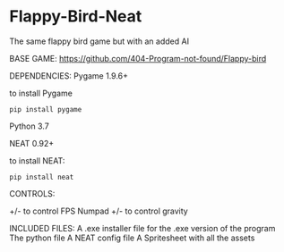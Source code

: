 # Flappy-Bird-Neat
The same flappy bird game but with an added AI

BASE GAME: https://github.com/404-Program-not-found/Flappy-bird

DEPENDENCIES:
  Pygame 1.9.6+
  
  to install Pygame
  
    pip install pygame
  
  Python 3.7
  
  NEAT 0.92+
  
  to install NEAT:
  
    pip install neat

CONTROLS:

  +/- to control FPS
  Numpad +/- to control gravity
 
 
INCLUDED FILES:
  A .exe installer file for the .exe version of the program
  The python file
  A NEAT config file
  A Spritesheet with all the assets
